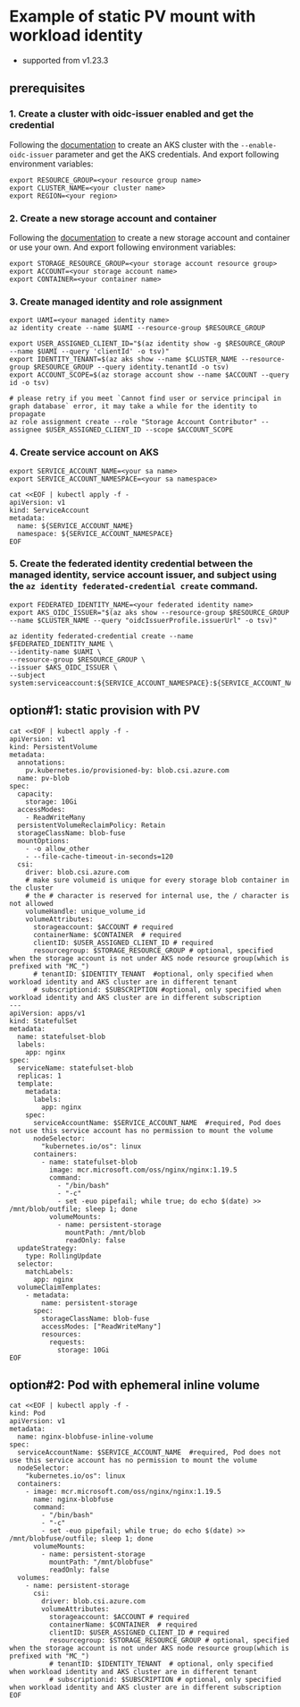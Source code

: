 # Example of static PV mount with workload identity

 - supported from v1.23.3

## prerequisites


### 1. Create a cluster with oidc-issuer enabled and get the credential

Following the [documentation](https://learn.microsoft.com/en-us/azure/aks/use-oidc-issuer#create-an-aks-cluster-with-oidc-issuer) to create an AKS cluster with the `--enable-oidc-issuer` parameter and get the AKS credentials. And export following environment variables:
```
export RESOURCE_GROUP=<your resource group name>
export CLUSTER_NAME=<your cluster name>
export REGION=<your region>
```


### 2. Create a new storage account and container

Following the [documentation](https://learn.microsoft.com/en-us/azure/storage/blobs/storage-quickstart-blobs-cli) to create a new storage account and container or use your own. And export following environment variables:
```
export STORAGE_RESOURCE_GROUP=<your storage account resource group>
export ACCOUNT=<your storage account name>
export CONTAINER=<your container name>
```

### 3. Create managed identity and role assignment
```
export UAMI=<your managed identity name>
az identity create --name $UAMI --resource-group $RESOURCE_GROUP

export USER_ASSIGNED_CLIENT_ID="$(az identity show -g $RESOURCE_GROUP --name $UAMI --query 'clientId' -o tsv)"
export IDENTITY_TENANT=$(az aks show --name $CLUSTER_NAME --resource-group $RESOURCE_GROUP --query identity.tenantId -o tsv)
export ACCOUNT_SCOPE=$(az storage account show --name $ACCOUNT --query id -o tsv)

# please retry if you meet `Cannot find user or service principal in graph database` error, it may take a while for the identity to propagate
az role assignment create --role "Storage Account Contributor" --assignee $USER_ASSIGNED_CLIENT_ID --scope $ACCOUNT_SCOPE
```

### 4. Create service account on AKS
```
export SERVICE_ACCOUNT_NAME=<your sa name>
export SERVICE_ACCOUNT_NAMESPACE=<your sa namespace>

cat <<EOF | kubectl apply -f -
apiVersion: v1
kind: ServiceAccount
metadata:
  name: ${SERVICE_ACCOUNT_NAME}
  namespace: ${SERVICE_ACCOUNT_NAMESPACE}
EOF
```

### 5. Create the federated identity credential between the managed identity, service account issuer, and subject using the `az identity federated-credential create` command.
```
export FEDERATED_IDENTITY_NAME=<your federated identity name>
export AKS_OIDC_ISSUER="$(az aks show --resource-group $RESOURCE_GROUP --name $CLUSTER_NAME --query "oidcIssuerProfile.issuerUrl" -o tsv)"

az identity federated-credential create --name $FEDERATED_IDENTITY_NAME \
--identity-name $UAMI \
--resource-group $RESOURCE_GROUP \
--issuer $AKS_OIDC_ISSUER \
--subject system:serviceaccount:${SERVICE_ACCOUNT_NAMESPACE}:${SERVICE_ACCOUNT_NAME}
```

## option#1: static provision with PV
```
cat <<EOF | kubectl apply -f -
apiVersion: v1
kind: PersistentVolume
metadata:
  annotations:
    pv.kubernetes.io/provisioned-by: blob.csi.azure.com
  name: pv-blob
spec:
  capacity:
    storage: 10Gi
  accessModes:
    - ReadWriteMany
  persistentVolumeReclaimPolicy: Retain
  storageClassName: blob-fuse
  mountOptions:
    - -o allow_other
    - --file-cache-timeout-in-seconds=120
  csi:
    driver: blob.csi.azure.com
    # make sure volumeid is unique for every storage blob container in the cluster
    # the # character is reserved for internal use, the / character is not allowed
    volumeHandle: unique_volume_id
    volumeAttributes:
      storageaccount: $ACCOUNT # required
      containerName: $CONTAINER  # required
      clientID: $USER_ASSIGNED_CLIENT_ID # required
      resourcegroup: $STORAGE_RESOURCE_GROUP # optional, specified when the storage account is not under AKS node resource group(which is prefixed with "MC_")
      # tenantID: $IDENTITY_TENANT  #optional, only specified when workload identity and AKS cluster are in different tenant
      # subscriptionid: $SUBSCRIPTION #optional, only specified when workload identity and AKS cluster are in different subscription
---
apiVersion: apps/v1
kind: StatefulSet
metadata:
  name: statefulset-blob
  labels:
    app: nginx
spec:
  serviceName: statefulset-blob
  replicas: 1
  template:
    metadata:
      labels:
        app: nginx
    spec:
      serviceAccountName: $SERVICE_ACCOUNT_NAME  #required, Pod does not use this service account has no permission to mount the volume
      nodeSelector:
        "kubernetes.io/os": linux
      containers:
        - name: statefulset-blob
          image: mcr.microsoft.com/oss/nginx/nginx:1.19.5
          command:
            - "/bin/bash"
            - "-c"
            - set -euo pipefail; while true; do echo $(date) >> /mnt/blob/outfile; sleep 1; done
          volumeMounts:
            - name: persistent-storage
              mountPath: /mnt/blob
              readOnly: false
  updateStrategy:
    type: RollingUpdate
  selector:
    matchLabels:
      app: nginx
  volumeClaimTemplates:
    - metadata:
        name: persistent-storage
      spec:
        storageClassName: blob-fuse
        accessModes: ["ReadWriteMany"]
        resources:
          requests:
            storage: 10Gi
EOF
```

## option#2: Pod with ephemeral inline volume
```
cat <<EOF | kubectl apply -f -
kind: Pod
apiVersion: v1
metadata:
  name: nginx-blobfuse-inline-volume
spec:
  serviceAccountName: $SERVICE_ACCOUNT_NAME  #required, Pod does not use this service account has no permission to mount the volume
  nodeSelector:
    "kubernetes.io/os": linux
  containers:
    - image: mcr.microsoft.com/oss/nginx/nginx:1.19.5
      name: nginx-blobfuse
      command:
        - "/bin/bash"
        - "-c"
        - set -euo pipefail; while true; do echo $(date) >> /mnt/blobfuse/outfile; sleep 1; done
      volumeMounts:
        - name: persistent-storage
          mountPath: "/mnt/blobfuse"
          readOnly: false
  volumes:
    - name: persistent-storage
      csi:
        driver: blob.csi.azure.com
        volumeAttributes:
          storageaccount: $ACCOUNT # required
          containerName: $CONTAINER  # required
          clientID: $USER_ASSIGNED_CLIENT_ID # required
          resourcegroup: $STORAGE_RESOURCE_GROUP # optional, specified when the storage account is not under AKS node resource group(which is prefixed with "MC_")
          # tenantID: $IDENTITY_TENANT  # optional, only specified when workload identity and AKS cluster are in different tenant
          # subscriptionid: $SUBSCRIPTION # optional, only specified when workload identity and AKS cluster are in different subscription
EOF
```

